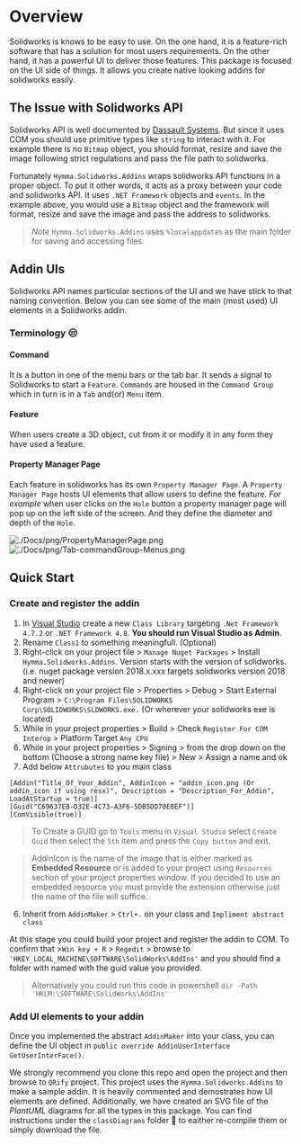 # Overview
Solidworks is knows to be easy to use. On the one hand, it is a feature-rich software that has a solution for most users requirements. On the other hand, it has a powerful UI to deliver those features. This package is focused on the UI side of things. It allows you create native looking addins for solidworks easily.

## The Issue with Solidworks API 
 Solidworks API is well documented by [Dassault Systems](https://help.solidworks.com/2020/english/api/sldworksapiprogguide/Welcome.htm). But since it uses COM you should use primitive types like `string` to interact with it. For example there is no `Bitmap` object, you should format, resize and save the image following strict regulations and pass the file path to solidworks.
 
 Fortunately `Hymma.Solidworks.Addins` wraps solidworks API functions in a proper object. To put it other words, it acts as a proxy between your code and solidworks API. It uses `.NET Framework` objects and `events`. In the example above, you would use a `Bitmap` object and the framework will format, resize and save the image and pass the address to solidworks.
 > _Note_ 
 `Hymma.Solidworks.Addins` uses `%localappdata%` as the main folder for saving and accessing files.
## Addin UIs
Solidworks API names particular sections of the UI and we have stick to that naming convention. Below you can see some of the main (most used) UI elements in a Solidworks addin.
### Terminology :unamused:
#### Command
It is a button in one of the menu bars or the tab bar. It sends a signal to Solidworks to start a `Feature`. `Commands` are housed in the `Command Group` which in turn is in a `Tab` and(or) `Menu` item.

#### Feature
When users create a 3D object, cut from it or modify it in any form they have used a feature.

#### Property Manager Page
Each feature in solidworks has its own `Property Manager Page`. A `Property Manager Page` hosts UI elements that allow users to define the feature. _For example_ when user clicks on the `Hole` button a property manager page will pop up on the left side of the screen. And they define the diameter and depth of the `Hole`.

![./Docs/png/PropertyManagerPage.png](PropertyManagerPage)
![./Docs/png/Tab-commandGroup-Menus.png](Tab-commandGroup-Menus)
## Quick Start
### Create and register the addin 
1. In [Visual Studio](https://visualstudio.microsoft.com/vs/community/) create a new `Class Library` targeting `.Net Framework 4.7.2` or `.NET Framework 4.8`. **You should run Visual Studio as Admin**.
2. Rename `Class1` to something meaningfull. (Optional)
3. Right-click on your project file > `Manage Nuget Packages` > Install `Hymma.Solidworks.Addins`. Version starts with the version of solidworks. (i.e. nuget package version 2018.x.xxx targets solidworks version 2018 and newer)
4. Right-click on your project file > Properties > Debug > Start External Program > `C:\Program Files\SOLIDWORKS Corp\SOLIDWORKS\SLDWORKS.exe.` (Or wherever your solidworks exe is located)
5. While in your project properties > Build > Check `Register For COM Interop` > Platform Target `Any CPU`
6. While in your project properties > Signing > from the drop down on the bottom (Choose a strong name key file) > New > Assign a name and ok 
5. Add below `Attrubutes` to you main class
```CSharp
[Addin("Title_Of_Your_Addin", AddinIcon = "addin_icon.png (Or addin_icon if using resx)", Description = "Description_For_Addin", LoadAtStartup = true)]
[Guid("C69637E8-D32E-4C73-A3F6-5DB5DD70E0EF")]
[ComVisible(true)]
```
>To Create a GUID go to `Tools` menu in `Visual Studio` select `Create Guid` then select the `5th` item and press the `Copy button` and exit.

>AddinIcon is the name of the image that is either marked as **Embedded Resource** or is added to your project using `Resources` section of your project properties window. If you decided to use an embedded resource you must provide the extension otherwise just the name of the file will suffice.
6. Inherit from `AddinMaker` > `Ctrl+.` on your class and `Impliment abstract class`

At this stage you could build your project and register the addin to COM. To confirm that >`Win key + R` > `Regedit` > browse to `'HKEY_LOCAL_MACHINE\SOFTWARE\SolidWorks\AddIns'` and you should find a folder with named with the guid value you provided.
 > Alternatively you could run this code in powershell `dir -Path 'HKLM:\SOFTWARE\SolidWorks\AddIns'`

 ### Add UI elements to your addin
 Once you implemented the abstract `AddinMaker` into your class, you can define the UI object in `public override AddinUserInterface GetUserInterFace()`. 

 We strongly recommend you clone this repo and open the project and then browse to `QRify` project. This project uses the `Hymma.Solidworks.Addins` to make a sample addin. It is heavily commented and demostrates how UI elements are defined.
Additionally, we have created an SVG file of the *PlantUML* diagrams for all the types in this package. You can find instructions under the `classDiagrams` folder :open_file_folder: to eaither re-compile them or simply download the file.
